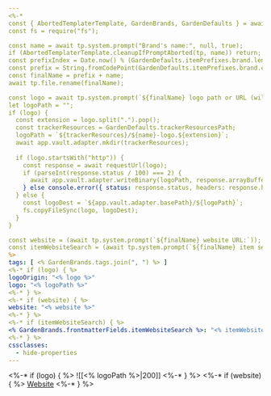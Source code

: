 ```yaml
---
<%-*
const { AbortedTemplaterTemplate, GardenBrands, GardenDefaults } = await cJS();
const fs = require("fs");

const name = await tp.system.prompt("Brand's name:", null, true);
if (AbortedTemplaterTemplate.cleanupIfPromptAborted(tp, name)) return;
const prefixIndex = Date.now() % (GardenDefaults.itemPrefixes.brand.length / 2);
const prefix = String.fromCodePoint(GardenDefaults.itemPrefixes.brand.codePointAt(prefixIndex * 2));
const finalName = prefix + name;
await tp.file.rename(finalName);

const logo = await tp.system.prompt(`${finalName} logo path or URL (will be copied or downloaded):`);
let logoPath = "";
if (logo) {
  const extension = logo.split(".").pop();
  const trackerResources = GardenDefaults.trackerResourcesPath;
  logoPath = `${trackerResources}/${name}-logo.${extension}`;
  await app.vault.adapter.mkdir(trackerResources);
  
  if (logo.startsWith("http")) {
    const response = await requestUrl(logo);
    if (parseInt(response.status / 100) === 2) {
      await app.vault.adapter.writeBinary(logoPath, response.arrayBuffer);
    } else console.error({ status: response.status, headers: response.headers, url: logo})
  } else {
    const logoDest = `${app.vault.adapter.basePath}/${logoPath}`;
    fs.copyFileSync(logo, logoDest);
  }
}

const website = (await tp.system.prompt(`${finalName} website URL:`));
const itemWebsiteSearch = (await tp.system.prompt(`${finalName} item search URL; use \${name} for the URL encoded item name.`));
%>
tags: [ <% GardenBrands.tags.join(", ") %> ]
<%-* if (logo) { %>
logoOrigin: "<% logo %>"
logo: "<% logoPath %>"
<%-* } %>
<%-* if (website) { %>
website: "<% website %>"
<%-* } %>
<%-* if (itemWebsiteSearch) { %>
<% GardenBrands.frontmatterFields.itemWebsiteSearch %>: "<% itemWebsiteSearch %>"
<%-* } %>
cssclasses:
  - hide-properties
---
```

<%-* if (logo) { %>
![[<% logoPath %>|200]]
<%-* } %>
<%-* if (website) { %>
[Website](<% website %>)
<%-* } %>